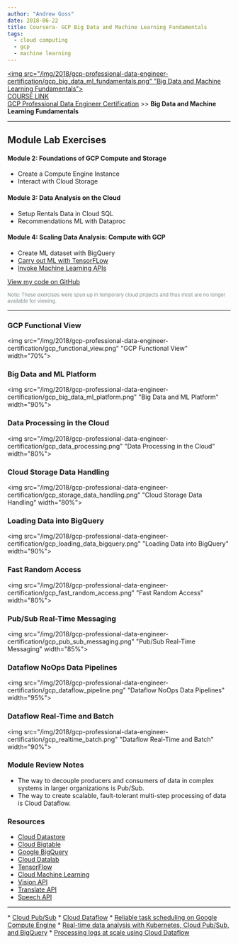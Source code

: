 ```yaml
---
author: "Andrew Goss"
date: 2018-06-22
title: Coursera- GCP Big Data and Machine Learning Fundamentals
tags:
  - cloud computing
  - gcp
  - machine learning
---
```

<a href="https://www.coursera.org/learn/gcp-big-data-ml-fundamentals" target=_><img src="/img/2018/gcp-professional-data-engineer-certification/gcp_big_data_ml_fundamentals.png" "Big Data and Machine Learning Fundamentals"></a><br>
<a href="https://www.coursera.org/learn/gcp-big-data-ml-fundamentals" target="_blank">COURSE LINK</a><br>
<a href="/2018/gcp-professional-data-engineer-certification/">GCP Professional Data Engineer Certification</a> >> <b>Big Data and Machine Learning Fundamentals</b>
<hr>

## Module Lab Exercises

#### Module 2: Foundations of GCP Compute and Storage
* Create a Compute Engine Instance
* Interact with Cloud Storage

#### Module 3: Data Analysis on the Cloud
* Setup Rentals Data in Cloud SQL
* Recommendations ML with Dataproc

#### Module 4: Scaling Data Analysis: Compute with GCP
* Create ML dataset with BigQuery
* <a href="http://nbviewer.jupyter.org/github/andrewrgoss/gcp-data-engineer/blob/db1e6239eee7f6482e207c6e51a7f1a999fdcc33/1-gcp-big-data-ml-fundamentals/demandforecast.ipynb" target=_>Carry out ML with TensorFLow</a>
* <a href="http://nbviewer.jupyter.org/github/andrewrgoss/gcp-data-engineer/blob/db1e6239eee7f6482e207c6e51a7f1a999fdcc33/1-gcp-big-data-ml-fundamentals/mlapis.ipynb" target=_>Invoke Machine Learning APIs</a>

<a href="https://github.com/andrewrgoss/gcp-data-engineer/tree/master/1-gcp-big-data-ml-fundamentals" class="btn" target="_blank">View my code on GitHub</a><br>

<font style="font-size:.8em;" color="#7f8c8d">Note: These exercises were spun up in temporary cloud projects and thus most are no longer available for viewing.</font>
<hr>

### GCP Functional View
<img src="/img/2018/gcp-professional-data-engineer-certification/gcp_functional_view.png" "GCP Functional View" width="70%">

### Big Data and ML Platform
<img src="/img/2018/gcp-professional-data-engineer-certification/gcp_big_data_ml_platform.png" "Big Data and ML Platform" width="90%">

### Data Processing in the Cloud
<img src="/img/2018/gcp-professional-data-engineer-certification/gcp_data_processing.png" "Data Processing in the Cloud" width="80%">

### Cloud Storage Data Handling
<img src="/img/2018/gcp-professional-data-engineer-certification/gcp_storage_data_handling.png" "Cloud Storage Data Handling" width="80%">

### Loading Data into BigQuery
<img src="/img/2018/gcp-professional-data-engineer-certification/gcp_loading_data_bigquery.png" "Loading Data into BigQuery" width="90%">

### Fast Random Access
<img src="/img/2018/gcp-professional-data-engineer-certification/gcp_fast_random_access.png" "Fast Random Access" width="80%">

### Pub/Sub Real-Time Messaging
<img src="/img/2018/gcp-professional-data-engineer-certification/gcp_pub_sub_messaging.png" "Pub/Sub Real-Time Messaging" width="85%">

### Dataflow NoOps Data Pipelines
<img src="/img/2018/gcp-professional-data-engineer-certification/gcp_dataflow_pipeline.png" "Dataflow NoOps Data Pipelines" width="95%">

### Dataflow Real-Time and Batch
<img src="/img/2018/gcp-professional-data-engineer-certification/gcp_realtime_batch.png" "Dataflow Real-Time and Batch" width="90%">

### Module Review Notes
* The way to decouple producers and consumers of data in complex systems in larger organizations is Pub/Sub.
* The way to create scalable, fault-tolerant multi-step processing of data is Cloud Dataflow.

### Resources
* <a href="https://cloud.google.com/datastore" target=_>Cloud Datastore</a>
* <a href="https://cloud.google.com/bigtable" target=_>Cloud Bigtable</a>
* <a href="https://cloud.google.com/bigquery" target=_>Google BigQuery</a>
* <a href="https://cloud.google.com/datalab" target=_>Cloud Datalab</a>
* <a href="https://www.tensorflow.org" target=_>TensorFlow</a>
* <a href="https://cloud.google.com/ml" target=_>Cloud Machine Learning</a>
* <a href="https://cloud.google.com/vision" target=_>Vision API</a>
* <a href="https://cloud.google.com/translate" target=_>Translate API</a>
* <a href="https://cloud.google.com/speech" target=_>Speech API</a>
<hr>
* <a href="https://cloud.google.com/pubsub" target=_>Cloud Pub/Sub</a>
* <a href="https://cloud.google.com/dataflow" target=_>Cloud Dataflow</a>
* <a href="https://cloud.google.com/solutions/reliable-task-scheduling-compute-engine" target=_>Reliable task scheduling on Google Compute Engine</a>
* <a href="https://cloud.google.com/solutions/real-time/kubernetes-pubsub-bigquery" target=_>Real-time data analysis with Kubernetes, Cloud Pub/Sub, and BigQuery</a>
* <a href="https://cloud.google.com/solutions/processing-logs-at-scale-using-dataflow" target=_>Processing logs at scale using Cloud Dataflow</a>
<br class="custom">